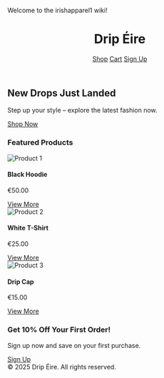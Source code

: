 Welcome to the irishapparel1 wiki!
<!DOCTYPE html>
<html lang="en">
<head>
  <meta charset="UTF-8" />
  <meta name="viewport" content="width=device-width, initial-scale=1.0" />
  <title>Drip Éire - Home</title>
  <script src="https://cdn.tailwindcss.com"></script>
</head>
<body class="bg-gray-100 font-sans">
  <!-- Header -->
  <header class="bg-white shadow p-4 flex justify-between items-center">
    <h1 class="text-2xl font-bold text-gray-800">Drip Éire</h1>
    <nav>
      <a href="shop.html" class="mr-4 text-gray-600 hover:text-black">Shop</a>
      <a href="cart.html" class="mr-4 text-gray-600 hover:text-black">Cart</a>
      <a href="signup.html" class="text-gray-600 hover:text-black">Sign Up</a>
    </nav>
  </header>

  <!-- Hero Banner -->
  <section class="bg-black text-white text-center py-16">
    <h2 class="text-4xl font-bold mb-4">New Drops Just Landed</h2>
    <p class="mb-6">Step up your style – explore the latest fashion now.</p>
    <a href="shop.html" class="bg-white text-black px-6 py-2 rounded-full font-semibold hover:bg-gray-200">Shop Now</a>
  </section>

  <!-- Featured Products -->
  <section class="p-8">
    <h3 class="text-2xl font-bold mb-6 text-center">Featured Products</h3>
    <div class="grid grid-cols-1 sm:grid-cols-2 md:grid-cols-3 gap-6">
      <!-- Product 1 -->
      <div class="bg-white p-4 rounded shadow">
        <img src="https://via.placeholder.com/300x300" alt="Product 1" class="w-full mb-4">
        <h4 class="text-xl font-semibold">Black Hoodie</h4>
        <p class="text-gray-600">€50.00</p>
        <a href="shop.html" class="mt-2 inline-block bg-black text-white px-4 py-2 rounded hover:bg-gray-800">View More</a>
      </div>
      <!-- Product 2 -->
      <div class="bg-white p-4 rounded shadow">
        <img src="https://via.placeholder.com/300x300" alt="Product 2" class="w-full mb-4">
        <h4 class="text-xl font-semibold">White T-Shirt</h4>
        <p class="text-gray-600">€25.00</p>
        <a href="shop.html" class="mt-2 inline-block bg-black text-white px-4 py-2 rounded hover:bg-gray-800">View More</a>
      </div>
      <!-- Product 3 -->
      <div class="bg-white p-4 rounded shadow">
        <img src="https://via.placeholder.com/300x300" alt="Product 3" class="w-full mb-4">
        <h4 class="text-xl font-semibold">Drip Cap</h4>
        <p class="text-gray-600">€15.00</p>
        <a href="shop.html" class="mt-2 inline-block bg-black text-white px-4 py-2 rounded hover:bg-gray-800">View More</a>
      </div>
    </div>
  </section>

  <!-- Signup Discount Section -->
  <section class="bg-yellow-200 text-center p-8 mt-8">
    <h3 class="text-xl font-semibold mb-2">Get 10% Off Your First Order!</h3>
    <p class="mb-4">Sign up now and save on your first purchase.</p>
    <a href="signup.html" class="bg-black text-white px-6 py-2 rounded hover:bg-gray-800">Sign Up</a>
  </section>

  <!-- Footer -->
  <footer class="bg-white text-center p-4 mt-8 text-gray-500">
    &copy; 2025 Drip Éire. All rights reserved.
  </footer>
</body>
</html>
